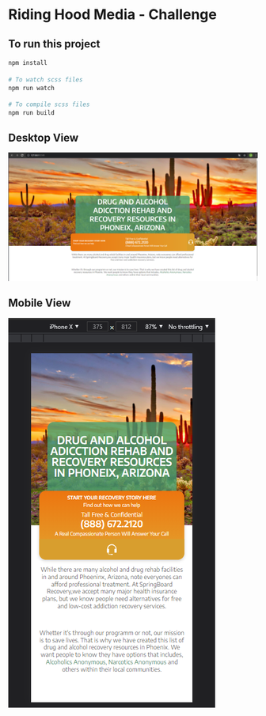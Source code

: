 # Riding Hood Media - Challenge

## To run this project

```bash
npm install

# To watch scss files
npm run watch

# To compile scss files
npm run build
```

## Desktop View

![desktop](/assets/images/challenge_desktop_output.png)

## Mobile View

![mobile](/assets/images/challenge_mobile_output.png)
